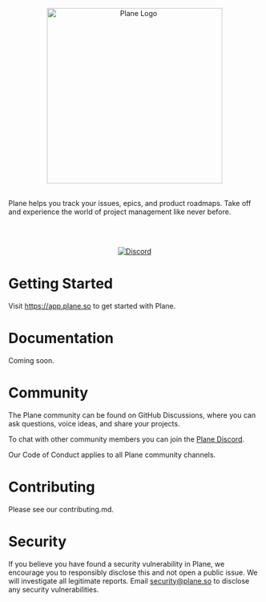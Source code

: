 <br /><br />

<p align="center">
<a href="https://plane.so">
  <img src="https://ik.imagekit.io/w2okwbtu2/plane-logo_0m83xue7R.png?ik-sdk-version=javascript-1.4.3&updatedAt=1668862717084" alt="Plane Logo" width="350">
</a>
</p>
<br />
Plane helps you track your issues, epics, and product roadmaps. Take off and experience the world of project management like never before.

<br /><br />

<p align="center">
<a href="https://discord.com/invite/8SR2N9PAcJ">
<img alt="Discord" src="https://img.shields.io/discord/1031547764020084846?color=5865F2&label=Discord&style=for-the-badge" />
</a>

</p>

# Getting Started

Visit https://app.plane.so to get started with Plane.

# Documentation

Coming soon.

# Community

The Plane community can be found on GitHub Discussions, where you can ask questions, voice ideas, and share your projects.

To chat with other community members you can join the [Plane Discord](https://discord.com/invite/8SR2N9PAcJ).

Our Code of Conduct applies to all Plane community channels.

# Contributing

Please see our contributing.md.

# Security

If you believe you have found a security vulnerability in Plane, we encourage you to responsibly disclose this and not open a public issue. We will investigate all legitimate reports. Email security@plane.so to disclose any security vulnerabilities.
